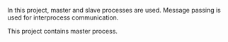 In this project, master and slave processes are used. Message passing is used for interprocess communication.

This project contains master process.
